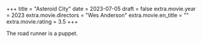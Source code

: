 +++
title = "Asteroid City"
date = 2023-07-05
draft = false
extra.movie.year = 2023
extra.movie.directors = "Wes Anderson"
extra.movie.en_title = ""
extra.movie.rating = 3.5
+++

The road runner is a puppet.<!-- more -->